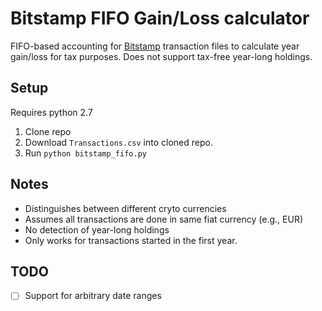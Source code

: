 # Bitstamp FIFO Gain/Loss calculator

FIFO-based accounting for [Bitstamp](https://bitstamp.net) transaction files to calculate year gain/loss for tax purposes.
Does not support tax-free year-long holdings.

## Setup

Requires python 2.7

1. Clone repo
2. Download `Transactions.csv` into cloned repo.
3. Run `python bitstamp_fifo.py`

## Notes

- Distinguishes between different cryto currencies
- Assumes all transactions are done in same fiat currency (e.g., EUR)
- No detection of year-long holdings
- Only works for transactions started in the first year.

## TODO

- [ ] Support for arbitrary date ranges
